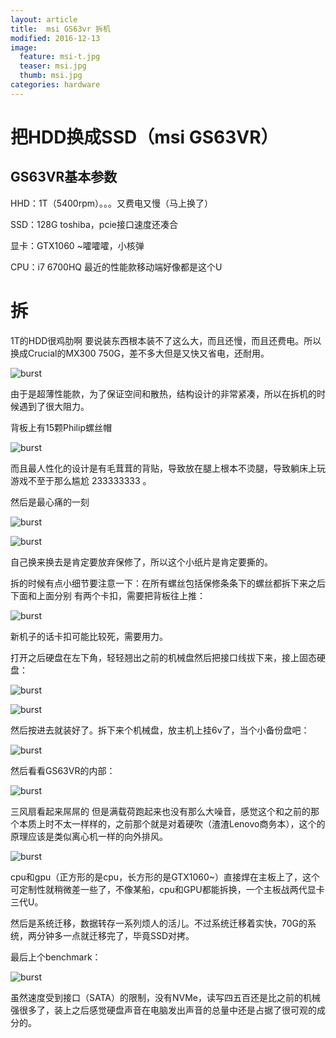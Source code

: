 ```yaml
---
layout: article
title:  msi GS63vr 拆机
modified: 2016-12-13
image:
  feature: msi-t.jpg
  teaser: msi.jpg
  thumb: msi.jpg
categories: hardware
---
```


# 把HDD换成SSD（msi GS63VR） 

## GS63VR基本参数 

HHD：1T（5400rpm）。。。又费电又慢（马上换了）

SSD：128G toshiba，pcie接口速度还凑合

显卡：GTX1060  ~嚯嚯嚯，小核弹

CPU：i7 6700HQ  最近的性能款移动端好像都是这个U

# 拆

1T的HDD很鸡肋啊  要说装东西根本装不了这么大，而且还慢，而且还费电。所以换成Crucial的MX300 750G，差不多大但是又快又省电，还耐用。

![burst](/images/blog-article/msi/ssd.jpg)

由于是超薄性能款，为了保证空间和散热，结构设计的非常紧凑，所以在拆机的时候遇到了很大阻力。  

背板上有15颗Philip螺丝帽

![burst](/images/blog-article/msi/back.jpg)

而且最人性化的设计是有毛茸茸的背贴，导致放在腿上根本不烫腿，导致躺床上玩游戏不至于那么尴尬 233333333 。  

然后是最心痛的一刻

![burst](/images/blog-article/msi/w.jpg)

![burst](/images/blog-article/msi/w1.jpg)

自己换来换去是肯定要放弃保修了，所以这个小纸片是肯定要撕的。  

拆的时候有点小细节要注意一下：在所有螺丝包括保修条条下的螺丝都拆下来之后下面和上面分别 有两个卡扣，需要把背板往上推：

![burst](/images/blog-article/msi/lock.png)

新机子的话卡扣可能比较死，需要用力。  

打开之后硬盘在左下角，轻轻翘出之前的机械盘然后把接口线拔下来，接上固态硬盘：  

![burst](/images/blog-article/msi/s.jpg)

![burst](/images/blog-article/msi/s1.jpg)

然后按进去就装好了。拆下来个机械盘，放主机上挂6v了，当个小备份盘吧：

![burst](/images/blog-article/msi/h.jpg)

然后看看GS63VR的内部：  

![burst](/images/blog-article/msi/fun.jpg)

三风扇看起来屌屌的 但是满载荷跑起来也没有那么大噪音，感觉这个和之前的那个本质上时不太一样样的，之前那个就是对着硬吹（渣渣Lenovo商务本），这个的原理应该是类似离心机一样的向外排风。

![burst](/images/blog-article/msi/cpu.jpg)

cpu和gpu（正方形的是cpu，长方形的是GTX1060~）直接焊在主板上了，这个可定制性就稍微差一些了，不像某船，cpu和GPU都能拆换，一个主板战两代显卡三代U。

然后是系统迁移，数据转存一系列烦人的活儿。不过系统迁移着实快，70G的系统，两分钟多一点就迁移完了，毕竟SSD对拷。

最后上个benchmark：

![burst](/images/blog-article/msi/bench.jpg)

虽然速度受到接口（SATA）的限制，没有NVMe，读写四五百还是比之前的机械强很多了，装上之后感觉硬盘声音在电脑发出声音的总量中还是占据了很可观的成分的。




